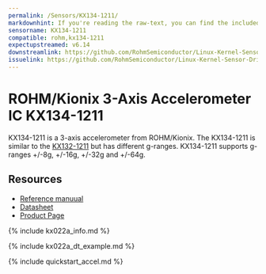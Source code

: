 ```yaml
---
permalink: /Sensors/KX134-1211/
markdownhint: If you're reading the raw-text, you can find the included stuff from the _includes folder. Or you can head to the pages in https://rohmsemiconductor.github.io/Linux-Kernel-Sensor-Drivers/
sensorname: KX134-1211
compatible: rohm,kx134-1211
expectupstreamed: v6.14
downstreamlink: https://github.com/RohmSemiconductor/Linux-Kernel-Sensor-Drivers/tree/kx134-1211-on-iio
issuelink: https://github.com/RohmSemiconductor/Linux-Kernel-Sensor-Drivers/issues?q=is%3Aissue+repo%3ALinux-Kernel-Sensor-Drivers+KX022A+in%3Atitle
---
```


# ROHM/Kionix 3-Axis Accelerometer IC KX134-1211

KX134-1211 is a 3-axis accelerometer from ROHM/Kionix. The KX134-1211 is similar to the [KX132-1211](../KX132-1211) but has different g-ranges. KX134-1211 supports g-ranges +/-8g, +/-16g, +/-32g and +/-64g.

## Resources
- [Reference manuual](https://fscdn.rohm.com/kionix/en/document/KX134-1211-Technical-Reference-Manual-Rev-5.0.pdf)
- [Datasheet](https://fscdn.rohm.com/kionix/en/datasheet/kx134-1211-e.pdf)
- [Product Page](https://www.rohm.com/products/sensors-mems/accelerometer-ics/kx134-1211-product)

{% include kx022a_info.md %}

{% include kx022a_dt_example.md %}

{% include quickstart_accel.md %}

